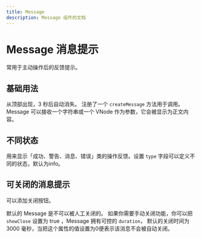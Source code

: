 ```yaml
---
title: Message
description: Message 组件的文档
---
```


# Message 消息提示​
常用于主动操作后的反馈提示。

## 基础用法​
从顶部出现，3 秒后自动消失。 注册了一个 `createMessage` 方法用于调用。 Message 可以接收一个字符串或一个 VNode 作为参数，它会被显示为正文内容。

<preview path="../demo/Message/Basic.vue" title="基础用法​" description="Message 基础用法​"></preview>

## 不同状态
用来显示「成功、警告、消息、错误」类的操作反馈。设置 `type` 字段可以定义不同的状态，默认为info。

<preview path="../demo/Message/Type.vue" title="基础用法​" description="Message 基础用法​"></preview>

## 可关闭的消息提示
可以添加关闭按钮。

默认的 Message 是不可以被人工关闭的。 如果你需要手动关闭功能，你可以把 `showClose` 设置为 true ，Message 拥有可控的 `duration`， 默认的关闭时间为 3000 毫秒，当把这个属性的值设置为0便表示该消息不会被自动关闭。

<preview path="../demo/Message/ShowClose.vue" title="基础用法​" description="Message 基础用法​"></preview>

<!-- ## 手动关闭所有实例
可以调用 message 模块提供了一个 `closeAll()` 手动关闭所有实例。

<preview path="../demo/Message/CloseAll.vue" title="手动关闭所有实例​" description="Message 手动关闭所有实例​"></preview> -->